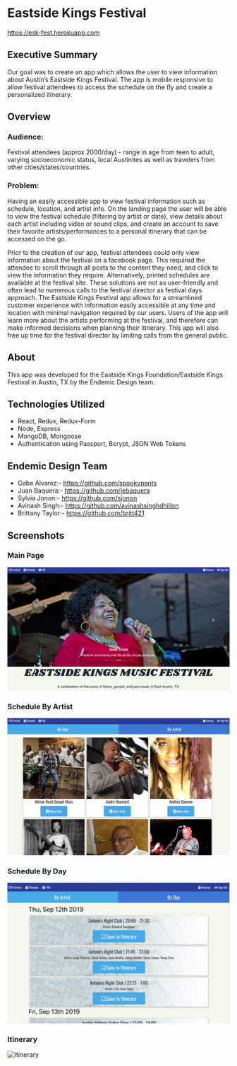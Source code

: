 # Eastside Kings Festival
  https://esk-fest.herokuapp.com

## Executive Summary
  Our goal was to create an app which allows the user to view information about Austin’s Eastside Kings Festival.
  The app is mobile responsive to allow festival attendees to access the schedule on the fly and create a personalized itinerary.


## Overview
### Audience:
Festival attendees (approx 2000/day) - range in age from teen to adult, varying socioeconomic status, local Austinites as well as travelers from other cities/states/countries.

### Problem:
Having an easily accessible app to view festival information such as schedule, location, and artist info.  On the landing page the user will be able to view the festival schedule (filtering by artist or date), view details about each artist including video or sound clips, and create an account to save their favorite artists/performances to a personal itinerary that can be accessed on the go.

Prior to the creation of our app, festival attendees could only view information about the festival on a facebook page. This required the attendee to scroll through all posts to the content they need, and click to view the information they require.  Alternatively, printed schedules are available at the festival site.  These solutions are not as user-friendly and often lead to numerous calls to the festival director as festival days approach.  The Eastside Kings Festival app allows for a streamlined customer experience with information easily accessible at any time and location with minimal navigation required by our users.  Users of the app will learn more about the artists performing at the festival, and therefore can make informed decisions when planning their itinerary. This app will also free up time for the festival director by limiting calls from the general public.


## About
 This app was developed for the Eastside Kings Foundation/Eastside Kings Festival in Austin, TX by the Endemic Design team.

## Technologies Utilized
  * React, Redux, Redux-Form
  * Node, Express
  * MongoDB, Mongoose
  * Authentication using Passport, Bcrypt, JSON Web Tokens

## Endemic Design Team
  * Gabe Alvarez:- https://github.com/spookypants
  * Juan Baquera:- https://github.com/jebaquera
  * Sylvia Jonon:- https://github.com/sjonon
  * Avinash Singh:- https://github.com/avinashsinghdhillon
  * Brittany Taylor:- https://github.com/britt421

## Screenshots

### Main Page
![Main Page](client/public/images/main.png)

### Schedule By Artist
![ArtistSchedule](client/public/images/artistsched.png)

### Schedule By Day
![DaySchedule](client/public/images/schedByDay.png)

### Itinerary
![Itinerary](https://imgur.com/xmDBUEa)


